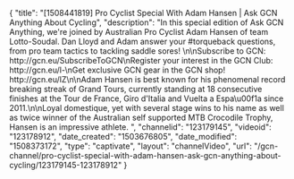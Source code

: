 {
    "title": "[1508441819] Pro Cyclist Special With Adam Hansen | Ask GCN Anything About Cycling",
    "description": "In this special edition of Ask GCN Anything, we're joined by Australian Pro Cyclist Adam Hansen of team Lotto-Soudal. Dan Lloyd and Adam answer your #torqueback questions, from pro team tactics to tackling saddle sores! \n\nSubscribe to GCN: http:\/\/gcn.eu\/SubscribeToGCN\nRegister your interest in the GCN Club: http:\/\/gcn.eu\/l-\nGet exclusive GCN gear in the GCN shop! http:\/\/gcn.eu\/lZ\n\nAdam Hansen is best known for his phenomenal record breaking streak of Grand Tours, currently standing at 18 consecutive finishes at the Tour de France, Giro d'Italia and Vuelta a Espa\u00f1a since 2011.\n\nLoyal domestique, yet with several stage wins to his name as well as twice winner of the Australian self supported MTB Crocodile Trophy, Hansen is an impressive athlete. ",
    "channelid": "123179145",
    "videoid": "123178912",
    "date_created": "1503676805",
    "date_modified": "1508373172",
    "type": "captivate",
    "layout": "channelVideo",
    "url": "\/gcn-channel\/pro-cyclist-special-with-adam-hansen-ask-gcn-anything-about-cycling\/123179145-123178912"
}